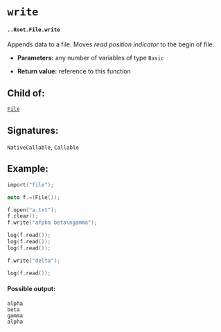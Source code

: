 # `write`

#### `..Root.File.write`

Appends data to a file. Moves _read position indicator_ to the begin of file.

* **Parameters:** any number of variables of type `Basic`

* **Return value:** reference to this function

## Child of:

[`File`](docs..Root.File.md)

## Signatures:

`NativeCallable`, `Callable`

## Example:

```c
import("file");

auto f.=(File());

f.open("a.txt");
f.clear();
f.write("afpha beta\ngamma");

log(f.read());
log(f.read());
log(f.read());

f.write("delta");

log(f.read());
```

#### Possible output:

```
alpha
beta
gamma
alpha
```